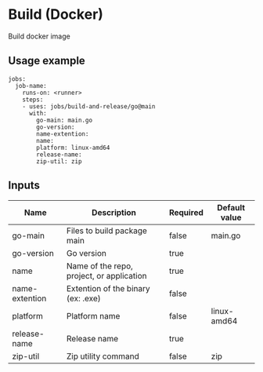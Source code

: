 # Build (Docker)

Build docker image

## Usage example

```
jobs:
  job-name:
    runs-on: <runner>
    steps:
    - uses: jobs/build-and-release/go@main
      with:
        go-main: main.go
        go-version: 
        name-extention: 
        name: 
        platform: linux-amd64
        release-name: 
        zip-util: zip

```

## Inputs

|Name|Description|Required|Default value|
|---|---|---|---|
|go-main|Files to build package main|false|main.go|
|go-version|Go version|true||
|name|Name of the repo, project, or application|true||
|name-extention|Extention of the binary (ex: .exe)|false||
|platform|Platform name|false|linux-amd64|
|release-name|Release name|true||
|zip-util|Zip utility command|false|zip|

